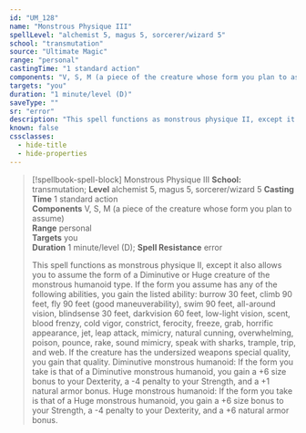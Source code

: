 ```yaml
---
id: "UM_128"
name: "Monstrous Physique III"
spellLevel: "alchemist 5, magus 5, sorcerer/wizard 5"
school: "transmutation"
source: "Ultimate Magic"
range: "personal"
castingTime: "1 standard action"
components: "V, S, M (a piece of the creature whose form you plan to assume)"
targets: "you"
duration: "1 minute/level (D)"
saveType: ""
sr: "error"
description: "This spell functions as monstrous physique II, except it also allows you to assume the form of a Diminutive or Huge creature of the monstrous humanoid type. If the form you assume has any of the following abilities, you gain the listed ability: burrow 30 feet, climb 90 feet, fly 90 feet (good maneuverability), swim 90 feet, all-around vision, blindsense 30 feet, darkvision 60 feet, low-light vision, scent, blood frenzy, cold vigor, constrict, ferocity, freeze, grab, horrific appearance, jet, leap attack, mimicry, natural cunning, overwhelming, poison, pounce, rake, sound mimicry, speak with sharks, trample, trip, and web. If the creature has the undersized weapons special quality, you gain that quality.  Diminutive monstrous humanoid: If the form you take is that of a Diminutive monstrous humanoid, you gain a +6 size bonus to your Dexterity, a -4 penalty to your Strength, and a +1 natural armor bonus.  Huge monstrous humanoid: If the form you take is that of a Huge monstrous humanoid, you gain a +6 size bonus to your Strength, a -4 penalty to your Dexterity, and a +6 natural armor bonus."
known: false
cssclasses:
  - hide-title
  - hide-properties
---
```


> [!spellbook-spell-block] Monstrous Physique III
> **School:** transmutation; **Level** alchemist 5, magus 5, sorcerer/wizard 5
> **Casting Time** 1 standard action  
> **Components** V, S, M (a piece of the creature whose form you plan to assume)  
> **Range** personal  
> **Targets** you  
> **Duration** 1 minute/level (D); **Spell Resistance** error
> 
> This spell functions as monstrous physique II, except it also allows you to assume the form of a Diminutive or Huge creature of the monstrous humanoid type. If the form you assume has any of the following abilities, you gain the listed ability: burrow 30 feet, climb 90 feet, fly 90 feet (good maneuverability), swim 90 feet, all-around vision, blindsense 30 feet, darkvision 60 feet, low-light vision, scent, blood frenzy, cold vigor, constrict, ferocity, freeze, grab, horrific appearance, jet, leap attack, mimicry, natural cunning, overwhelming, poison, pounce, rake, sound mimicry, speak with sharks, trample, trip, and web. If the creature has the undersized weapons special quality, you gain that quality.  Diminutive monstrous humanoid: If the form you take is that of a Diminutive monstrous humanoid, you gain a +6 size bonus to your Dexterity, a -4 penalty to your Strength, and a +1 natural armor bonus.  Huge monstrous humanoid: If the form you take is that of a Huge monstrous humanoid, you gain a +6 size bonus to your Strength, a -4 penalty to your Dexterity, and a +6 natural armor bonus.